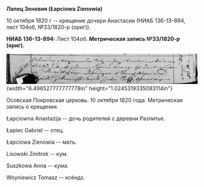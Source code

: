 **Лапец Зеновия (Łapciowa Zienowia)**

10 октября 1820 г -- крещение дочери Анастасии (НИАБ 136-13-894, лист
104об, №33/1820-р (ориг)).

**НИАБ 136-13-894:** Лист 104об. **Метрическая запись №33/1820-р
(ориг).**

![](./media/cbed84a8c53e2b21881c31a66119c095322f92f7.png){width="6.496527777777778in"
height="1.0245319335083114in"}

Осовская Покровская церковь. 10 октября 1820 года. Метрическая запись о
крещении.

Łapciowna Anastazija -- дочь родителей с деревни Разлитье.

Łapiec Gabriel -- отец.

Łapciowa Zienowia -- мать.

Lisowski Zmitrok -- кум.

Suszkowa Anna -- кума.

Woyniewicz Tomasz -- ксёндз.
